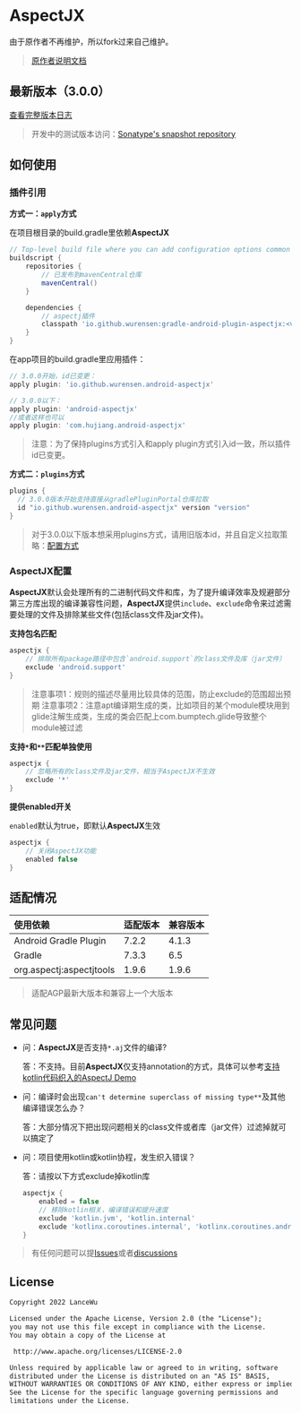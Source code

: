 AspectJX
===========

由于原作者不再维护，所以fork过来自己维护。

> [原作者说明文档](./README-old.md) 

## 最新版本（3.0.0）

[查看完整版本日志](CHANGELOG.md)

> 开发中的测试版本访问：[Sonatype's snapshot repository](https://s01.oss.sonatype.org/content/repositories/snapshots/io/github/wurensen/gradle-android-plugin-aspectjx/)

## 如何使用

### 插件引用

**方式一：`apply`方式**

在项目根目录的build.gradle里依赖**AspectJX**

```groovy
// Top-level build file where you can add configuration options common to all sub-projects/modules.
buildscript {
    repositories {
        // 已发布到mavenCentral仓库
        mavenCentral()
    }

    dependencies {
        // aspectj插件
        classpath 'io.github.wurensen:gradle-android-plugin-aspectjx:<version>'
    }
}
```

在app项目的build.gradle里应用插件：

```groovy
// 3.0.0开始，id已变更：
apply plugin: 'io.github.wurensen.android-aspectjx'

// 3.0.0以下：
apply plugin: 'android-aspectjx'
//或者这样也可以
apply plugin: 'com.hujiang.android-aspectjx'
```

> 注意：为了保持plugins方式引入和apply plugin方式引入id一致，所以插件id已变更。

**方式二：`plugins`方式**

```groovy
plugins {
  // 3.0.0版本开始支持直接从gradlePluginPortal仓库拉取
  id "io.github.wurensen.android-aspectjx" version "version"
}
```

> 对于3.0.0以下版本想采用plugins方式，请用旧版本id，并且自定义拉取策略：[配置方式](https://github.com/wurensen/gradle_plugin_android_aspectjx/issues/27)

### AspectJX配置

**AspectJX**默认会处理所有的二进制代码文件和库，为了提升编译效率及规避部分第三方库出现的编译兼容性问题，**AspectJX**提供`include`、`exclude`命令来过滤需要处理的文件及排除某些文件(包括class文件及jar文件)。

**支持包名匹配**

```groovy
aspectjx {
    // 排除所有package路径中包含`android.support`的class文件及库（jar文件）
    exclude 'android.support'
}
```

> 注意事项1：规则的描述尽量用比较具体的范围，防止exclude的范围超出预期
> 注意事项2：注意apt编译期生成的类，比如项目的某个module模块用到glide注解生成类，生成的类会匹配上com.bumptech.glide导致整个module被过滤

**支持`*`和`**`匹配单独使用**

```groovy
aspectjx {
    // 忽略所有的class文件及jar文件，相当于AspectJX不生效
    exclude '*'
}
```

**提供enabled开关**

`enabled`默认为true，即默认**AspectJX**生效

```groovy
aspectjx {
    // 关闭AspectJX功能
    enabled false
}
```


## 适配情况

| 使用依赖 | 适配版本 | 兼容版本 |
| :-- | - | --- |
| Android Gradle Plugin | 7.2.2 | 4.1.3 |
| Gradle | 7.3.3 | 6.5 |
| org.aspectj:aspectjtools | 1.9.6 | 1.9.6 |

> 适配AGP最新大版本和兼容上一个大版本

## 常见问题

- 问：**AspectJX**是否支持`*.aj`文件的编译?

  答：不支持。目前**AspectJX**仅支持annotation的方式，具体可以参考[支持kotlin代码织入的AspectJ Demo](https://github.com/HujiangTechnology/AspectJ-Demo)

- 问：编译时会出现`can't determine superclass of missing type**`及其他编译错误怎么办？

  答：大部分情况下把出现问题相关的class文件或者库（jar文件）过滤掉就可以搞定了

- 问：项目使用kotlin或kotlin协程，发生织入错误？

  答：请按以下方式exclude掉kotlin库

  ```groovy
  aspectjx {
      enabled = false
      // 移除kotlin相关，编译错误和提升速度
      exclude 'kotlin.jvm', 'kotlin.internal'
      exclude 'kotlinx.coroutines.internal', 'kotlinx.coroutines.android'
  }
  ```

> 有任何问题可以提[Issues](https://github.com/wurensen/gradle_plugin_android_aspectjx/issues)或者[discussions](https://github.com/wurensen/gradle_plugin_android_aspectjx/discussions)

## License

```txt
Copyright 2022 LanceWu

Licensed under the Apache License, Version 2.0 (the "License");
you may not use this file except in compliance with the License.
You may obtain a copy of the License at

 http://www.apache.org/licenses/LICENSE-2.0

Unless required by applicable law or agreed to in writing, software
distributed under the License is distributed on an "AS IS" BASIS,
WITHOUT WARRANTIES OR CONDITIONS OF ANY KIND, either express or implied.
See the License for the specific language governing permissions and
limitations under the License.
```

